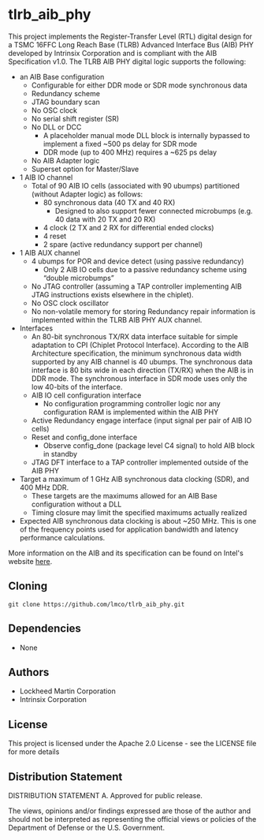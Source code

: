 [1]: https://www.intel.com/content/www/us/en/architecture-and-technology/programmable/heterogeneous-integration/overview.html

# tlrb_aib_phy

This project implements the Register-Transfer Level (RTL) digital design for a TSMC 16FFC Long Reach Base (TLRB)
Advanced Interface Bus (AIB) PHY developed by Intrinsix Corporation and is compliant with the AIB Specification v1.0.
The TLRB AIB PHY digital logic supports the following:

* an AIB Base configuration
  * Configurable for either DDR mode or SDR mode synchronous data
  * Redundancy scheme
  * JTAG boundary scan
  * No OSC clock
  * No serial shift register (SR)
  * No DLL or DCC
    * A placeholder manual mode DLL block is internally bypassed to implement a fixed ~500 ps delay for SDR mode
    * DDR mode (up to 400 MHz) requires a ~625 ps delay
  * No AIB Adapter logic
  * Superset option for Master/Slave
* 1 AIB IO channel
  * Total of 90 AIB IO cells (associated with 90 ubumps) partitioned (without Adapter logic) as follows:
    * 80 synchronous data (40 TX and 40 RX)
      * Designed to also support fewer connected microbumps (e.g. 40 data with 20 TX and 20 RX)
    * 4 clock (2 TX and 2 RX for differential ended clocks)
    * 4 reset
    * 2 spare (active redundancy support per channel)
* 1 AIB AUX channel
  * 4 ubumps for POR and device detect (using passive redundancy)
    * Only 2 AIB IO cells due to a passive redundancy scheme using “double microbumps”
  * No JTAG controller (assuming a TAP controller implementing AIB JTAG instructions exists elsewhere in the chiplet).
  * No OSC clock oscillator
  * No non-volatile memory for storing Redundancy repair information is implemented within the TLRB AIB PHY AUX channel.
* Interfaces
  * An 80-bit synchronous TX/RX data interface suitable for simple adaptation to CPI (Chiplet Protocol Interface).
  According to the AIB Architecture specification, the minimum synchronous data width supported by any AIB channel is 40
  ubumps. The synchronous data interface is 80 bits wide in each direction (TX/RX) when the AIB is in DDR mode. The
  synchronous interface in SDR mode uses only the low 40-bits of the interface.
  * AIB IO cell configuration interface
    * No configuration programming controller logic nor any configuration RAM is implemented within the AIB PHY
  * Active Redundancy engage interface (input signal per pair of AIB IO cells)
  * Reset and config_done interface
    * Observe config_done (package level C4 signal) to hold AIB block in standby
  * JTAG DFT interface to a TAP controller implemented outside of the AIB PHY
* Target a maximum of 1 GHz AIB synchronous data clocking (SDR), and 400 MHz DDR.
  * These targets are the maximums allowed for an AIB Base configuration without a DLL
  * Timing closure may limit the specified maximums actually realized
* Expected AIB synchronous data clocking is about ~250 MHz. This is one of the frequency points used for application
bandwidth and latency performance calculations.

More information on the AIB and its specification can be found on Intel's website [here][1].

## Cloning

```
git clone https://github.com/lmco/tlrb_aib_phy.git
```

## Dependencies

* None

## Authors

* Lockheed Martin Corporation
* Intrinsix Corporation

## License

This project is licensed under the Apache 2.0 License - see the LICENSE file for more details

## Distribution Statement

DISTRIBUTION STATEMENT A. Approved for public release.

The views, opinions and/or findings expressed are those of the author and should not be interpreted as representing the
official views or policies of the Department of Defense or the U.S. Government.
